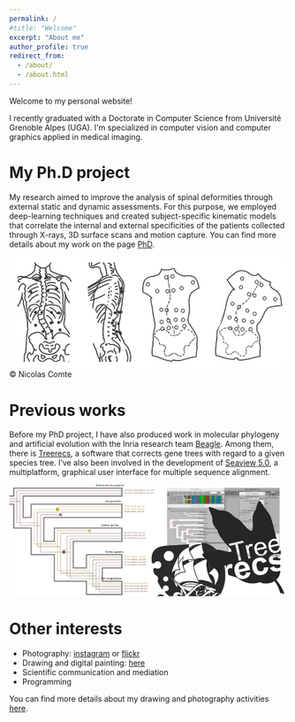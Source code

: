 ```yaml
---
permalink: /
#title: "Welcome"
excerpt: "About me"
author_profile: true
redirect_from: 
  - /about/
  - /about.html
---
```


Welcome to my personal website!


I recently graduated with a Doctorate in Computer Science from Université Grenoble Alpes (UGA). I'm specialized in computer vision and computer graphics applied in medical imaging.


# My Ph.D project
My research aimed to improve the analysis of spinal deformities through external static and dynamic assessments. For this purpose, we employed deep-learning techniques and created subject-specific kinematic models that correlate the internal and external specificities of the patients collected through X-rays, 3D surface scans and motion capture.
You can find more details about my work on the page [PhD](/phd/).


![Scoliosis Studies](/images/scoliosis_study_smaller.png)
&copy; Nicolas Comte


# Previous works
Before my PhD project, I have also produced work in molecular phylogeny and artificial evolution with the Inria research team [Beagle](https://team.inria.fr/beagle/). Among them, there is [Treerecs](https://project.inria.fr/treerecs/), a software that corrects gene trees with regard to a given species tree. I’ve also been involved in the development of [Seaview 5.0](http://doua.prabi.fr/software/seaview), a multiplatform, graphical user interface for multiple sequence alignment.

![Beagle Studies](/images/beagle_studies_smaller.png)


# Other interests
- Photography: [instagram](https://www.instagram.com/cometicon.snaps/) or [flickr](https://www.flickr.com/people/cometicon/)
- Drawing and digital painting: [here](https://www.instagram.com/cometicon.draws/)
- Scientific communication and mediation
- Programming

You can find more details about my drawing and photography activities [here](/other_activities/).
